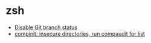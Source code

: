 # zsh

- [Disable Git branch status](https://stackoverflow.com/a/25864063)
- [compinit: insecure directories, run compaudit for list](https://github.com/zsh-users/zsh-completions/issues/433#issuecomment-619321054)
